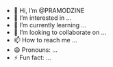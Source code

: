 - 👋 Hi, I’m @PRAMODZINE
- 👀 I’m interested in ...
- 🌱 I’m currently learning ...
- 💞️ I’m looking to collaborate on ...
- 📫 How to reach me ...
- 😄 Pronouns: ...
- ⚡ Fun fact: ...

<!---
PRAMODZINE/PRAMODZINE is a ✨ special ✨ repository because its `README.md` (this file) appears on your GitHub profile.
You can click the Preview link to take a look at your changes.
--->
